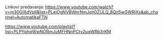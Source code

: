 Linkovi predavanja: https://www.youtube.com/watch?v=m30GIXdVplI&list=PLejOgNVBWnrNmJqn0ZULQ_8Qn5wGWRjXs&ab_channel=AutomatikaFTN

https://www.youtube.com/playlist?list=PLPYphqWwNORmJuMFHNnPCty2ugWRb3rKM